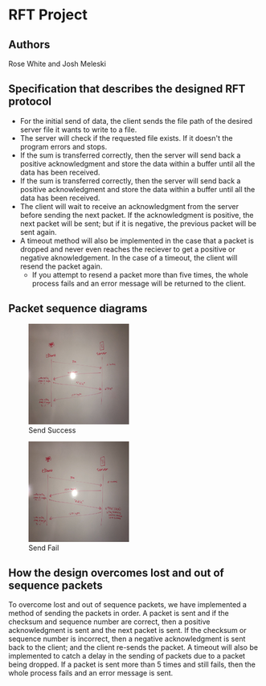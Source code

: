 <h1>RFT Project</h1>
	


Authors
------------------------------------------
	
	

<!-- fill out the following table with your information -->
	

<!-- Note: wrapping table in div.noheader will hide the table's header -->
	

<!-- Note: wrapping table in div.firstcol will style the first column different from other columns -->
	

Rose White and Josh Meleski






Specification that describes the designed RFT protocol
-----------------------------------------

<ul>
<li>For the initial send of data, the client sends the file path of the desired server file it wants to write to a file.</li>
<li>The server will check if the requested file exists. If it doesn't the program errors and stops.</li>
<li>If the sum is transferred correctly, then the server will send back a positive acknowledgment and store the data within a buffer until all the data has been received.</li>
</li>
<li>If the sum is transferred correctly, then the server will send back a positive acknowledgment and store the data within a buffer until all the data has been received.</li>
<li>The client will wait to receive an acknowledgment from the server before sending the next packet. If the acknowledgment is positive, the next packet will be sent; but if it is negative, the previous packet will be sent again. </li>
<li>A timeout method will also be implemented in the case that a packet is dropped and never even reaches the reciever to get a positive or negative aknowledgement. In the case of a timeout, the client will resend the packet again.
<ul>
<li>If you attempt to resend a packet more than five times, the whole process fails and an error message will be returned to the client.</li>
</ul>
</ul>
	
	
	

 Packet sequence diagrams
---------------------------------------------

<figure>
 <img src="EC2A54B4-3D44-4FFE-8347-3A7B41950915.jpeg" width="200" height="200">
 <figcaption>Send Success</figcaption>
 </figure>
 
 <figure>
 <img src="E8EA6FA6-444D-4D27-A3ED-58F13FAF7E4A.jpeg" width="200" height="200">
 <figcaption>Send Fail</figcaption>
 </figure>

 
	

 
	

How the design overcomes lost and out of sequence packets
----------------------------------------------
 

To overcome lost and out of sequence packets, we have implemented a method of sending the packets in order. A packet is sent and if the checksum and sequence number are correct, then a positive acknowledgment is sent and the next packet is sent. If the checksum or sequence number is incorrect, then a negative acknowledgment is sent back to the client; and the client re-sends the packet. A timeout will also be implemented to catch a delay in the sending of packets due to a packet being dropped. If a packet is sent more than 5 times and still fails, then the whole process fails and an error message is sent. 	

 
	



